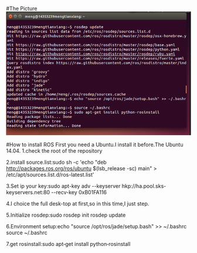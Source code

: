 #The Picture
![ROS_Ubantu](https://github.com/915414922/ES2016_14353239/blob/master/lab5.PNG)


#How to install ROS
First you need a Ubuntu.I install it before.The Ubuntu 14.04.
1.check the root of the repository

2.install source.list:sudo sh -c 'echo "deb http://packages.ros.org/ros/ubuntu $(lsb_release -sc) main" > /etc/apt/sources.list.d/ros-latest.list'

3.Set ip your key:sudo apt-key adv --keyserver hkp://ha.pool.sks-keyservers.net:80 --recv-key 0xB01FA116

4.I choice the full desk-top at first,so in this time,I just step.

5.Initialize rosdep:sudo rosdep init
		    rosdep update

6.Environment setup:echo "source /opt/ros/jade/setup.bash" >> ~/.bashrc
source ~/.bashrc

7.get rosinstall:sudo apt‐get install python‐rosinstall
